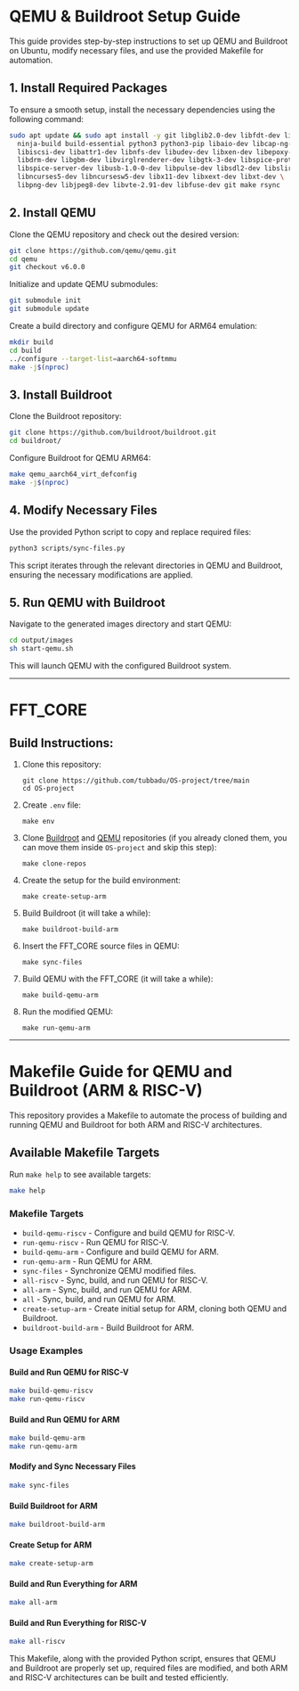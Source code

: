 # QEMU & Buildroot Setup Guide

This guide provides step-by-step instructions to set up QEMU and Buildroot on Ubuntu, modify necessary files, and use the provided Makefile for automation.

## 1. Install Required Packages
To ensure a smooth setup, install the necessary dependencies using the following command:

```sh
sudo apt update && sudo apt install -y git libglib2.0-dev libfdt-dev libpixman-1-dev zlib1g-dev \
  ninja-build build-essential python3 python3-pip libaio-dev libcap-ng-dev \
  libiscsi-dev libattr1-dev libnfs-dev libudev-dev libxen-dev libepoxy-dev \
  libdrm-dev libgbm-dev libvirglrenderer-dev libgtk-3-dev libspice-protocol-dev \
  libspice-server-dev libusb-1.0-0-dev libpulse-dev libsdl2-dev libslirp-dev \
  libncurses5-dev libncursesw5-dev libx11-dev libxext-dev libxt-dev \
  libpng-dev libjpeg8-dev libvte-2.91-dev libfuse-dev git make rsync
```

## 2. Install QEMU
Clone the QEMU repository and check out the desired version:

```sh
git clone https://github.com/qemu/qemu.git
cd qemu
git checkout v6.0.0
```

Initialize and update QEMU submodules:

```sh
git submodule init
git submodule update
```

Create a build directory and configure QEMU for ARM64 emulation:

```sh
mkdir build
cd build
../configure --target-list=aarch64-softmmu
make -j$(nproc)
```

## 3. Install Buildroot
Clone the Buildroot repository:

```sh
git clone https://github.com/buildroot/buildroot.git
cd buildroot/
```

Configure Buildroot for QEMU ARM64:

```sh
make qemu_aarch64_virt_defconfig
make -j$(nproc)
```

## 4. Modify Necessary Files
Use the provided Python script to copy and replace required files:

```sh
python3 scripts/sync-files.py
```

This script iterates through the relevant directories in QEMU and Buildroot, ensuring the necessary modifications are applied.

## 5. Run QEMU with Buildroot
Navigate to the generated images directory and start QEMU:

```sh
cd output/images
sh start-qemu.sh
```

This will launch QEMU with the configured Buildroot system.

---

# FFT_CORE

## Build Instructions:

1. Clone this repository:

   ```shell
   git clone https://github.com/tubbadu/OS-project/tree/main
   cd OS-project
   ```

2. Create `.env` file:

   ```shell
   make env
   ```

3. Clone [Buildroot](https://github.com/buildroot/buildroot) and [QEMU](https://github.com/qemu/qemu) repositories (if you already cloned them, you can move them inside `OS-project` and skip this step):

   ```shell
   make clone-repos
   ```

4. Create the setup for the build environment:

   ```shell
   make create-setup-arm
   ```

5. Build Buildroot (it will take a while):

   ```shell
   make buildroot-build-arm
   ```

6. Insert the FFT_CORE source files in QEMU:

   ```shell
   make sync-files
   ```

7. Build QEMU with the FFT_CORE (it will take a while):

   ```shell
   make build-qemu-arm
   ```

8. Run the modified QEMU:

   ```shell
   make run-qemu-arm
   ```

---

# Makefile Guide for QEMU and Buildroot (ARM & RISC-V)

This repository provides a Makefile to automate the process of building and running QEMU and Buildroot for both ARM and RISC-V architectures.

## Available Makefile Targets

Run `make help` to see available targets:

```sh
make help
```

### Makefile Targets

- `build-qemu-riscv` - Configure and build QEMU for RISC-V.
- `run-qemu-riscv` - Run QEMU for RISC-V.
- `build-qemu-arm` - Configure and build QEMU for ARM.
- `run-qemu-arm` - Run QEMU for ARM.
- `sync-files` - Synchronize QEMU modified files.
- `all-riscv` - Sync, build, and run QEMU for RISC-V.
- `all-arm` - Sync, build, and run QEMU for ARM.
- `all` - Sync, build, and run QEMU for ARM.
- `create-setup-arm` - Create initial setup for ARM, cloning both QEMU and Buildroot.
- `buildroot-build-arm` - Build Buildroot for ARM.

### Usage Examples

#### Build and Run QEMU for RISC-V
```sh
make build-qemu-riscv
make run-qemu-riscv
```

#### Build and Run QEMU for ARM
```sh
make build-qemu-arm
make run-qemu-arm
```

#### Modify and Sync Necessary Files
```sh
make sync-files
```

#### Build Buildroot for ARM
```sh
make buildroot-build-arm
```

#### Create Setup for ARM
```sh
make create-setup-arm
```

#### Build and Run Everything for ARM
```sh
make all-arm
```

#### Build and Run Everything for RISC-V
```sh
make all-riscv
```

This Makefile, along with the provided Python script, ensures that QEMU and Buildroot are properly set up, required files are modified, and both ARM and RISC-V architectures can be built and tested efficiently.


